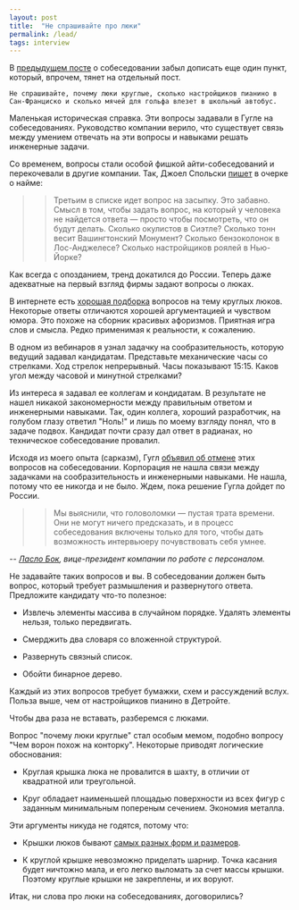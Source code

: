 ```yaml
---
layout: post
title:  "Не спрашивайте про люки"
permalink: /lead/
tags: interview
---
```


В [предыдущем посте](/how-to-interview) о собеседовании забыл дописать
еще один пункт, который, впрочем, тянет на отдельный пост.

~~~
Не спрашивайте, почему люки круглые, сколько настройщиков пианино в
Сан-Франциско и сколько мячей для гольфа влезет в школьный автобус.
~~~

Маленькая историческая справка. Эти вопросы задавали в Гугле на
собеседованиях. Руководство компании верило, что существует связь
между умением отвечать на эти вопросы и навыками решать инженерные
задачи.

Со временем, вопросы стали особой фишкой айти-собеседований и
перекочевали в другие компании. Так, Джоел Спольски
[пишет](http://russian.joelonsoftware.com/Articles/Interviewing.html)
в очерке о найме:

>> Третьим в списке идет вопрос на засыпку. Это забавно. Смысл в том,
чтобы задать вопрос, на который у человека не найдется ответа — просто
чтобы посмотреть, что он будут делать. Сколько окулистов в Сиэтле?
Сколько тонн весит Вашингтонский Монумент? Сколько бензоколонок в
Лос-Анджелесе? Сколько настройщиков роялей в Нью-Йорке?

Как всегда с опозданием, тренд докатился до России. Теперь даже
адекватные на первый взгляд фирмы задают вопросы о люках.

В интернете есть [хорошая подборка](http://geektimes.ru/post/87239/)
вопросов на тему круглых люков. Некоторые ответы отличаются хорошей
аргументацией и чувством юмора. Это похоже на сборник красивых
афоризмов. Приятная игра слов и смысла. Редко применимая к реальности,
к сожалению.

В одном из вебинаров я узнал задачку на сообразительность, которую
ведущий задавал кандидатам. Представьте механические часы со
стрелками. Ход стрелок непрерывный. Часы показывают 15:15. Каков угол
между часовой и минутной стрелками?

Из интереса я задавал ее коллегам и кондидатам. В результате не нашел
никакой закономерности между правильным ответом и инженерными
навыками. Так, один коллега, хороший разработчик, на голубом глазу
ответил "Ноль!" и лишь по моему взгляду понял, что в задаче
подвох. Кандидат почти сразу дал ответ в радианах, но техническое
собеседование провалил.

Исходя из моего опыта (сарказм), Гугл
[объявил об отмене](http://habrahabr.ru/post/184008/) этих вопросов на
собеседовании. Корпорация не нашла связи между задачками на
сообразительность и инженерными навыками. Не нашла, потому что ее
никогда и не было. Ждем, пока решение Гугла дойдет по России.

>> Мы выяснили, что головоломки — пустая трата времени. Они не могут
ничего предсказать, и в процесс собеседования включены только для
того, чтобы дать возможность интервьюеру почувствовать себя умнее.

*-- [Ласло Бок][laslo], вице-президент компании по работе с персоналом.*

Не задавайте таких вопросов и вы. В собеседовании должен быть вопрос,
который требует размышления и развернутого ответа. Предложите
кандидату что-то полезное:

- Извлечь элементы массива в случайном порядке. Удалять элементы
  нельзя, только передвигать.

- Смерджить два словаря со вложенной структурой.

- Развернуть связный список.

- Обойти бинарное дерево.

Каждый из этих вопросов требует бумажки, схем и рассуждений
вслух. Польза выше, чем от настройщиков пианино в Детройте.

Чтобы два раза не вставать, разберемся с люками.

Вопрос "почему люки круглые" стал особым мемом, подобно вопросу "Чем
ворон похож на конторку". Некоторые приводят логические обоснования:

- Круглая крышка люка не провалится в шахту, в отличии от квадратной
  или треугольной.

- Круг обладает наименьшей площадью поверхности из всех фигур с
  заданным минимальным попереным сечением. Экономия металла.

Эти аргументы никуда не годятся, потому что:

- Крышки люков бывают [самых разных форм и размеров][google-images].

- К круглой крышке невозможно приделать шарнир. Точка касания будет
  ничтожно мала, и его легко выломать за счет массы крышки. Поэтому
  круглые крышки не закреплены, и их воруют.

Итак, ни слова про люки на собеседованиях, договорились?

[laslo]: http://www.nytimes.com/2013/06/20/business/in-head-hunting-big-data-may-not-be-such-a-big-deal.html
[google-images]: https://www.google.ru/search?q=square+triangle+manhole+cover&newwindow=1&biw=1440&bih=962&tbm=isch
